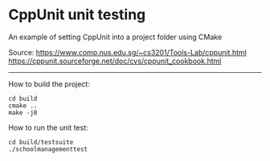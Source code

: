 # CppUnit unit testing

An example of setting CppUnit into a project folder using CMake

Source:
https://www.comp.nus.edu.sg/~cs3201/Tools-Lab/cppunit.html
https://cppunit.sourceforge.net/doc/cvs/cppunit_cookbook.html

--------------------------
How to build the project:
```
cd build
cmake ..
make -j8
```

How to run the unit test:
```
cd build/testsuite
./schoolmanagementtest
```


